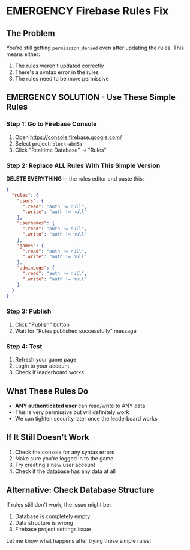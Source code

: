 # EMERGENCY Firebase Rules Fix

## The Problem
You're still getting `permission_denied` even after updating the rules. This means either:
1. The rules weren't updated correctly
2. There's a syntax error in the rules
3. The rules need to be more permissive

## EMERGENCY SOLUTION - Use These Simple Rules

### Step 1: Go to Firebase Console
1. Open https://console.firebase.google.com/
2. Select project: `block-abd5a`
3. Click "Realtime Database" → "Rules"

### Step 2: Replace ALL Rules With This Simple Version
**DELETE EVERYTHING** in the rules editor and paste this:

```json
{
  "rules": {
    "users": {
      ".read": "auth != null",
      ".write": "auth != null"
    },
    "usernames": {
      ".read": "auth != null",
      ".write": "auth != null"
    },
    "games": {
      ".read": "auth != null",
      ".write": "auth != null"
    },
    "adminLogs": {
      ".read": "auth != null",
      ".write": "auth != null"
    }
  }
}
```

### Step 3: Publish
1. Click "Publish" button
2. Wait for "Rules published successfully" message

### Step 4: Test
1. Refresh your game page
2. Login to your account
3. Check if leaderboard works

## What These Rules Do
- **ANY authenticated user** can read/write to ANY data
- This is very permissive but will definitely work
- We can tighten security later once the leaderboard works

## If It Still Doesn't Work
1. Check the console for any syntax errors
2. Make sure you're logged in to the game
3. Try creating a new user account
4. Check if the database has any data at all

## Alternative: Check Database Structure
If rules still don't work, the issue might be:
1. Database is completely empty
2. Data structure is wrong
3. Firebase project settings issue

Let me know what happens after trying these simple rules!
